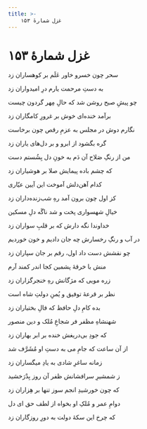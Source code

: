 ```yaml
---
title: >-
    غزل شمارهٔ ۱۵۳
---
```

# غزل شمارهٔ ۱۵۳

<div class="b" id="bn1"><div class="m1"><p>سحر چون خسرو خاور عَلَم بر کوهساران زد</p></div>
<div class="m2"><p>به دستِ مرحمت یارم درِ امیدواران زد</p></div></div>
<div class="b" id="bn2"><div class="m1"><p>چو پیشِ صبح روشن شد که حالِ مِهر گردون چیست</p></div>
<div class="m2"><p>برآمد خنده‌ای خوش بر غرورِ کامگاران زد</p></div></div>
<div class="b" id="bn3"><div class="m1"><p>نگارم دوش در مجلس به عزمِ رقص چون برخاست</p></div>
<div class="m2"><p>گره بگشود از ابرو و بر دل‌های یاران زد</p></div></div>
<div class="b" id="bn4"><div class="m1"><p>من از رنگِ صَلاح آن دَم به خونِ دل بِشُستم دست</p></div>
<div class="m2"><p>که چشم باده پیمایش صلا بر هوشیاران زد</p></div></div>
<div class="b" id="bn5"><div class="m1"><p>کدام آهن‌دلش آموخت این آیین عیّاری</p></div>
<div class="m2"><p>کز اول چون برون آمد رهِ شب‌زنده‌داران زد</p></div></div>
<div class="b" id="bn6"><div class="m1"><p>خیالِ شهسواری پخت و شد ناگَه دلِ مسکین</p></div>
<div class="m2"><p>خداوندا نگه دارش که بر قلبِ سواران زد</p></div></div>
<div class="b" id="bn7"><div class="m1"><p>در آب و رنگِ رخسارش چه جان دادیم و خون خوردیم</p></div>
<div class="m2"><p>چو نقشش دست داد اول، رقم بر جان سپاران زد</p></div></div>
<div class="b" id="bn8"><div class="m1"><p>منش با خرقهٔ پشمین کجا اندر کمند آرم</p></div>
<div class="m2"><p>زره مویی که مژگانش رهِ خنجرگزاران زد</p></div></div>
<div class="b" id="bn9"><div class="m1"><p>نظر بر قرعهٔ توفیق و یُمنِ دولتِ شاه است</p></div>
<div class="m2"><p>بده کامِ دلِ حافظ که فالِ بختیاران زد</p></div></div>
<div class="b" id="bn10"><div class="m1"><p>شهنشاهِ مظفر فر شجاعِ مُلک و دین منصور</p></div>
<div class="m2"><p>که جودِ بی‌دریغش خنده بر ابر بهاران زد</p></div></div>
<div class="b" id="bn11"><div class="m1"><p>از آن ساعت که جامِ می به دستِ او مُشَرَّف شد</p></div>
<div class="m2"><p>زمانه ساغرِ شادی به یادِ میگساران زد</p></div></div>
<div class="b" id="bn12"><div class="m1"><p>ز شمشیرِ سرافشانش ظفر آن روز بِدْرَخشید</p></div>
<div class="m2"><p>که چون خورشیدِ انجم سوز تنها بر هِزاران زد</p></div></div>
<div class="b" id="bn13"><div class="m1"><p>دوامِ عمر و مُلکِ او بخواه از لطف حق ای دل</p></div>
<div class="m2"><p>که چرخ این سکهٔ دولت به دورِ روزگاران زد</p></div></div>
